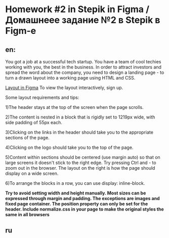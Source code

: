 # Homework #2 in Stepik in Figma  / Домашнеее задание №2 в Stepik в Figm-е

## en:
You got a job at a successful tech startup. You have a team of cool techies working with you, the best in the business. In order to attract investors and spread the word about the company, you need to design a landing page - to turn a drawn layout into a working page using HTML and CSS.

[Layout in Figma](https://www.figma.com/file/BL7wdCOSIxYFu1uxctuVzg/Домашнее-задание-Pied-Piper?node-id=0%3A1) To view the layout interactively, sign up.

Some layout requirements and tips:

1)The header stays at the top of the screen when the page scrolls.

2)The content is nested in a block that is rigidly set to 1219px wide, with side padding of 55px each.

3)Clicking on the links in the header should take you to the appropriate sections of the page.

4)Clicking on the logo should take you to the top of the page.

5)Content within sections should be centered (use margin auto) so that on large screens it doesn't stick to the right edge. Try pressing Ctrl and - to zoom out in the browser. The layout on the right is how the page should display on a wide screen.


6)To arrange the blocks in a row, you can use display: inline-block.


__Try to avoid setting width and height manually. Most sizes can be expressed through margin and padding. The exceptions are images and fixed page container.
The position property can only be set for the header.
Include normalize.css in your page to make the original styles the same in all browsers__

## ru


